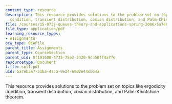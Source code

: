 ```yaml
---
content_type: resource
description: This resource provides solutions to the problem set on topics like ergodicity
  condition, transient distribution, coxian distribution, and Palm-Khintchine theorem.
file: /courses/15-072j-queues-theory-and-applications-spring-2006/5a7eb3a751ba47ca9e246802e44cbb4a_sol1.pdf
file_type: application/pdf
learning_resource_types:
- Assignments
ocw_type: OCWFile
parent_title: Assignments
parent_type: CourseSection
parent_uid: 8f191600-4735-75e2-3420-9da50ff4a77e
resourcetype: Document
title: sol1.pdf
uid: 5a7eb3a7-51ba-47ca-9e24-6802e44cbb4a
---
```

This resource provides solutions to the problem set on topics like ergodicity condition, transient distribution, coxian distribution, and Palm-Khintchine theorem.

